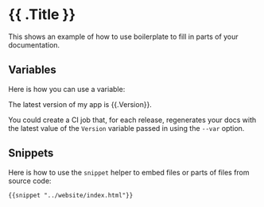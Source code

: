 # {{ .Title }}

This shows an example of how to use boilerplate to fill in parts of your documentation.

## Variables

Here is how you can use a variable:

The latest version of my app is {{.Version}}.

You could create a CI job that, for each release, regenerates your docs with the latest value of the `Version` variable
passed in using the `--var` option.

## Snippets

Here is how to use the `snippet` helper to embed files or parts of files from source code:

```html
{{snippet "../website/index.html"}}
```